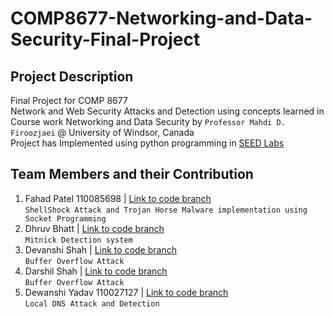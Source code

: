 # COMP8677-Networking-and-Data-Security-Final-Project

## Project Description
Final Project for COMP 8677 <br/>
Network and Web Security Attacks and Detection using concepts learned in Course work Networking and Data Security by ```Professor Mahdi D. Firoozjaei``` @ University of Windsor, Canada <br/>
Project has Implemented using python programming in [SEED Labs](https://seedsecuritylabs.org/) </br>

## Team Members and their Contribution

1. Fahad Patel 110085698 | [Link to code branch](https://github.com/Fahadjr/COMP8677-Networking-and-Data-Security-Final-Project/tree/ShellShock_and_Trojan_Horse_Attack) <br/>
```ShellShock Attack and Trojan Horse Malware implementation using Socket Programming```
2. Dhruv Bhatt | [Link to code branch](https://github.com/Fahadjr/COMP8677-Networking-and-Data-Security-Final-Project/tree/Mitnick_Detection)
<br/> ```Mitnick Detection system```
3. Devanshi Shah |  [Link to code branch](https://github.com/Fahadjr/COMP8677-Networking-and-Data-Security-Final-Project/tree/Buffer_Overflow_Attack) <br/> ```Buffer Overflow Attack```
4. Darshil Shah | [Link to code branch](https://github.com/Fahadjr/COMP8677-Networking-and-Data-Security-Final-Project/tree/Buffer_Overflow_Attack)  <br/> ```Buffer Overflow Attack```
5. Dewanshi Yadav 110027127 | [Link to code branch](https://github.com/Fahadjr/COMP8677-Networking-and-Data-Security-Final-Project/tree/Local_DNS_Attack_And_Detection) <br/> ```Local DNS Attack and Detection```
